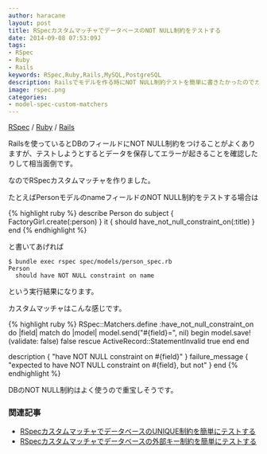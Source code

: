 ```yaml
---
author: haracane
layout: post
title: RSpecカスタムマッチャでデータベースのNOT NULL制約をテストする
date: 2014-09-08 07:53:09J
tags:
- RSpec
- Ruby
- Rails
keywords: RSpec,Ruby,Rails,MySQL,PostgreSQL
description: Railsでモデルを作る時にNOT NULL制約テストを簡単に書きたかったのでカスタムマッチャを作りました。
image: rspec.png
categories:
- model-spec-custom-matchers
---
```

<!-- tag_links -->
[RSpec](/tags/rspec/) / [Ruby](/tags/ruby/) / [Rails](/tags/rails/)

<!-- content -->
Railsを使っているとDBのフィールドにNOT NULL制約をつけることがよくありますが、テストしようとするとデータを保存してエラーが起きることを確認したりして相当面倒です。

なのでRSpecカスタムマッチャを作りました。

たとえばPersonモデルのnameフィールドのNOT NULL制約をテストする場合は

{% highlight ruby %}
describe Person do
  subject { FactoryGirl.create(:person) }
  it { should have_not_null_constraint_on(:title) }
end
{% endhighlight %}

と書いてあげれば

    $ bundle exec rspec spec/models/person_spec.rb
    Person
      should have NOT NULL constraint on name

という実行結果になります。

カスタムマッチャはこんな感じです。

{% highlight ruby %}
RSpec::Matchers.define :have_not_null_constraint_on do |field|
  match do |model|
    model.send("#{field}=", nil)
    begin
      model.save!(validate: false)
      false
    rescue ActiveRecord::StatementInvalid
      true
    end
  end

  description { "have NOT NULL constraint on #{field}" }
  failure_message { "expected to have NOT NULL constraint on #{field}, but not" }
end
{% endhighlight %}

DBのNOT NULL制約はよく使うので重宝しそうです。

### 関連記事
* [RSpecカスタムマッチャでデータベースのUNIQUE制約を簡単にテストする](/2014/09/09/rspec-db-unique-constraint/)
* [RSpecカスタムマッチャでデータベースの外部キー制約を簡単にテストする](/2014/09/10/rspec-db-foreign-key-constraint/)
